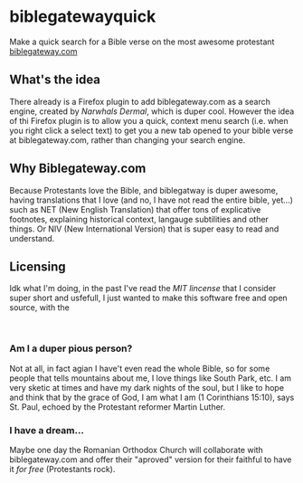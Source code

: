 # biblegatewayquick
Make a quick search for a Bible verse on the most awesome protestant [biblegateway.com](https://www.biblegateway.com/)

## What's the idea 

There already is a Firefox plugin to add biblegateway.com as a search engine, created by *Narwhals Dermal*, which is duper cool.
However the idea of thi Firefox plugin is to allow you a quick, context menu search (i.e. when you right click a select text) to 
get you a new tab opened to your bible verse at biblegateway.com, rather than changing your search engine.

## Why Biblegateway.com

Because Protestants love the Bible, and biblegatway is duper awesome, having translations that I love (and no, I have not read the entire bible, yet...) such as NET (New English Translation) that offer tons of explicative footnotes, explaining historical context, langauge subtilities and other things. Or NIV (New International Version) that is super easy to read and understand.

## Licensing 
Idk what I'm doing, in the past I've read the *MIT lincense* that I consider super short and usfefull, I just wanted to make this software free and open source, with the 



<p>&nbsp;</p>

### Am I a duper pious person?
Not at all, in fact agian I have't even read the whole Bible, so for some people that tells mountains about me, I love things like South Park, etc. I am very sketic at times and have my dark nights of the soul, but I like to hope and think that by the grace of God, I am what I am (1 Corinthians 15:10), says St. Paul, echoed by the Protestant reformer Martin Luther. 


### I have a dream...
Maybe one day the Romanian Orthodox Church will collaborate with biblegateway.com and offer their "aproved" version for their faithful to have it *for free* (Protestants rock).